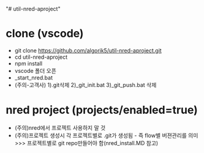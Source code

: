 "# util-nred-aproject" 

# clone (vscode)
- git clone https://github.com/algorik5/util-nred-aproject.git
- cd util-nred-aproject
- npm install
- vscode 폴더 오픈
- _start_nred.bat
- (주의-고객사) 1).git삭제 2)_git_init.bat 3)_git_push.bat 삭제

# nred project (projects/enabled=true)
- (주의)nred에서 프로젝트 사용하지 말 것
- (주의)프로젝트 생성시 각 프로젝트별로 .git가 생성됨 - 즉 flow별 버젼관리를 의미 >>> 프로젝트별로 git repo만들어야 함(nred_install.MD 참고)


